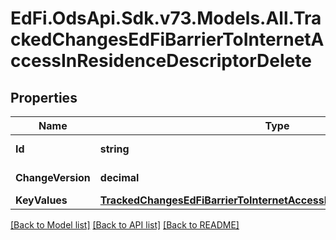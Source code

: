 # EdFi.OdsApi.Sdk.v73.Models.All.TrackedChangesEdFiBarrierToInternetAccessInResidenceDescriptorDelete

## Properties

Name | Type | Description | Notes
------------ | ------------- | ------------- | -------------
**Id** | **string** | Resource identifier | [optional] 
**ChangeVersion** | **decimal** | Change version | [optional] 
**KeyValues** | [**TrackedChangesEdFiBarrierToInternetAccessInResidenceDescriptorKey**](TrackedChangesEdFiBarrierToInternetAccessInResidenceDescriptorKey.md) |  | [optional] 

[[Back to Model list]](../../README.md#documentation-for-models) [[Back to API list]](../../README.md#documentation-for-api-endpoints) [[Back to README]](../../README.md)

